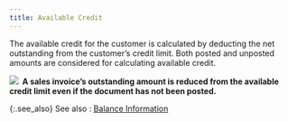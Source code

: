 ```yaml
---
title: Available Credit
---
```



The available credit for the customer is calculated by deducting the  net outstanding from the customer’s credit limit. Both posted and unposted  amounts are considered for calculating available credit.


**![]({{site.mc_baseurl}}/img/example.gif)  A  sales invoice’s outstanding amount is reduced from the available credit  limit even if the document has not been posted.**


{:.see_also}
See also
: [Balance  Information](JavaScript:RelatedTopics1.Click())<!--Metadata type="DesignerControl" startspan
<object CLASSID="clsid:ADB880A6-D8FF-11CF-9377-00AA003B7A11"
	ID=RelatedTopics1
	TYPE="application/x-oleobject">
</object>-->

<object classid="clsid:ADB880A6-D8FF-11CF-9377-00AA003B7A11" id="RelatedTopics1" type="application/x-oleobject"> 
 <param name="Command" value="Related Topics">
<param name="Window" value="second">
<param name="Item1" value="Balance Information;{{site.mc_chm}}/customer-details/accounting-information/balance_information.html">
</object><!--Metadata type="DesignerControl" endspan-->

